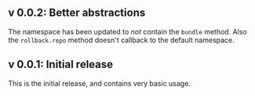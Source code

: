 ## v 0.0.2: Better abstractions

The namespace has been updated to *not* contain the `bundle` method.
Also the `rollback.repo` method doesn't callback to the default namespace.

## v 0.0.1: Initial release

This is the initial release, and contains very basic usage.
